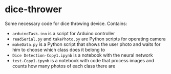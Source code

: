 # dice-thrower

Some necessary code for dice throwing device. Contains:

- ```arduinoTask.ino``` is a script for Arduino controller
- ```readSerial.py``` and ```takePhoto.py``` are Python scripts for operating camera
- ```makeData.py``` is a Python script that shows the user photo and waits for him to choose which class does it belong to
- ```Dice Detection-Copy1.ipynb``` is a notebook with the neural network
- ```test-Copy1.ipynb``` is a notebook with code that process images and counts how many photos of each class there are  
